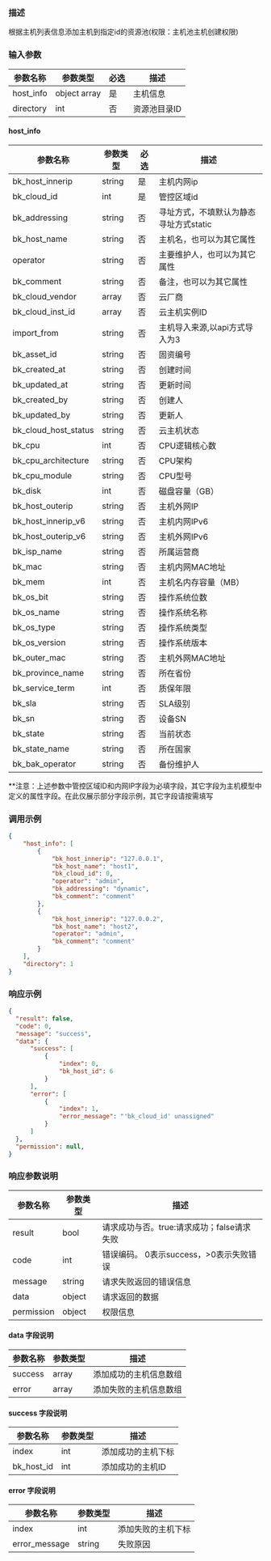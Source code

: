 ### 描述

根据主机列表信息添加主机到指定id的资源池(权限：主机池主机创建权限)

### 输入参数

| 参数名称      | 参数类型         | 必选 | 描述      |
|-----------|--------------|----|---------|
| host_info | object array | 是  | 主机信息    |
| directory | int          | 否  | 资源池目录ID |

#### host_info

| 参数名称                 | 参数类型   | 必选 | 描述                     |
|----------------------|--------|----|------------------------|
| bk_host_innerip      | string | 是  | 主机内网ip                 |
| bk_cloud_id          | int    | 是  | 管控区域id                 |
| bk_addressing        | string | 否  | 寻址方式，不填默认为静态寻址方式static |
| bk_host_name         | string | 否  | 主机名，也可以为其它属性           |
| operator             | string | 否  | 主要维护人，也可以为其它属性         |
| bk_comment           | string | 否  | 备注，也可以为其它属性            |
| bk_cloud_vendor      | array  | 否  | 云厂商                    |
| bk_cloud_inst_id     | array  | 否  | 云主机实例ID                |
| import_from          | string | 否  | 主机导入来源,以api方式导入为3      |
| bk_asset_id          | string | 否  | 固资编号                   |
| bk_created_at        | string | 否  | 创建时间                   |
| bk_updated_at        | string | 否  | 更新时间                   |
| bk_created_by        | string | 否  | 创建人                    |
| bk_updated_by        | string | 否  | 更新人                    |
| bk_cloud_host_status | string | 否  | 云主机状态                  |
| bk_cpu               | int    | 否  | CPU逻辑核心数               |
| bk_cpu_architecture  | string | 否  | CPU架构                  |
| bk_cpu_module        | string | 否  | CPU型号                  |
| bk_disk              | int    | 否  | 磁盘容量（GB）               |
| bk_host_outerip      | string | 否  | 主机外网IP                 |
| bk_host_innerip_v6   | string | 否  | 主机内网IPv6               |
| bk_host_outerip_v6   | string | 否  | 主机外网IPv6               |
| bk_isp_name          | string | 否  | 所属运营商                  |
| bk_mac               | string | 否  | 主机内网MAC地址              |
| bk_mem               | int    | 否  | 主机名内存容量（MB）            |
| bk_os_bit            | string | 否  | 操作系统位数                 |
| bk_os_name           | string | 否  | 操作系统名称                 |
| bk_os_type           | string | 否  | 操作系统类型                 |
| bk_os_version        | string | 否  | 操作系统版本                 |
| bk_outer_mac         | string | 否  | 主机外网MAC地址              |
| bk_province_name     | string | 否  | 所在省份                   |
| bk_service_term      | int    | 否  | 质保年限                   |
| bk_sla               | string | 否  | SLA级别                  |
| bk_sn                | string | 否  | 设备SN                   |
| bk_state             | string | 否  | 当前状态                   |
| bk_state_name        | string | 否  | 所在国家                   |
| bk_bak_operator      | string | 否  | 备份维护人                  |

**注意：上述参数中管控区域ID和内网IP字段为必填字段，其它字段为主机模型中定义的属性字段。在此仅展示部分字段示例，其它字段请按需填写

### 调用示例

```json
{
    "host_info": [
        {
            "bk_host_innerip": "127.0.0.1",
            "bk_host_name": "host1",
            "bk_cloud_id": 0,
            "operator": "admin",
            "bk_addressing": "dynamic",
            "bk_comment": "comment"
        },
        {
            "bk_host_innerip": "127.0.0.2",
            "bk_host_name": "host2",
            "operator": "admin",
            "bk_comment": "comment"
        }
    ],
    "directory": 1
}
```

### 响应示例

```json
{
  "result": false,
  "code": 0,
  "message": "success",
  "data": {
      "success": [
          {
              "index": 0,
              "bk_host_id": 6
          }
      ],
      "error": [
          {
              "index": 1,
              "error_message": "'bk_cloud_id' unassigned"
          }
      ]
  },
  "permission": null,
}

```

### 响应参数说明

| 参数名称       | 参数类型   | 描述                         |
|------------|--------|----------------------------|
| result     | bool   | 请求成功与否。true:请求成功；false请求失败 |
| code       | int    | 错误编码。 0表示success，>0表示失败错误  |
| message    | string | 请求失败返回的错误信息                |
| data       | object | 请求返回的数据                    |
| permission | object | 权限信息                       |

#### data 字段说明

| 参数名称    | 参数类型  | 描述          |
|---------|-------|-------------|
| success | array | 添加成功的主机信息数组 |
| error   | array | 添加失败的主机信息数组 |

#### success 字段说明

| 参数名称       | 参数类型 | 描述        |
|------------|------|-----------|
| index      | int  | 添加成功的主机下标 |
| bk_host_id | int  | 添加成功的主机ID |

#### error 字段说明

| 参数名称          | 参数类型   | 描述        |
|---------------|--------|-----------|
| index         | int    | 添加失败的主机下标 |
| error_message | string | 失败原因      |
